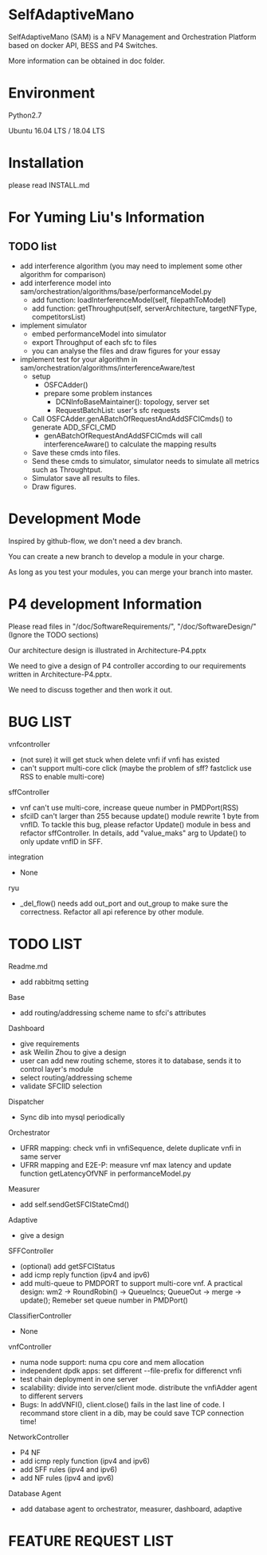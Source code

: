 # SelfAdaptiveMano

SelfAdaptiveMano (SAM) is a NFV Management and Orchestration Platform based on docker API, BESS and P4 Switches.

More information can be obtained in doc folder.

# Environment

Python2.7

Ubuntu 16.04 LTS / 18.04 LTS

# Installation
please read INSTALL.md

# For Yuming Liu's Information
## TODO list
* add interference algorithm (you may need to implement some other algorithm for comparison)
* add interference model into sam/orchestration/algorithms/base/performanceModel.py
    * add function: loadInterferenceModel(self, filepathToModel)
    * add function: getThroughput(self, serverArchitecture, targetNFType, competitorsList)
* implement simulator
    * embed performanceModel into simulator
    * export Throughput of each sfc to files
    * you can analyse the files and draw figures for your essay
* implement test for your algorithm in sam/orchestration/algorithms/interferenceAware/test
    * setup 
        * OSFCAdder()
        * prepare some problem instances
            * DCNInfoBaseMaintainer(): topology, server set
            * RequestBatchList: user's sfc requests
    * Call OSFCAdder.genABatchOfRequestAndAddSFCICmds() to generate ADD_SFCI_CMD
        * genABatchOfRequestAndAddSFCICmds will call interferenceAware() to calculate the mapping results
    * Save these cmds into files.
    * Send these cmds to simulator, simulator needs to simulate all metrics such as Throughtput.
    * Simulator save all results to files.
    * Draw figures.

# Development Mode
Inspired by github-flow, we don't need a dev branch.

You can create a new branch to develop a module in your charge.

As long as you test your modules, you can merge your branch into master.

# P4 development Information

Please read files in "/doc/SoftwareRequirements/", "/doc/SoftwareDesign/" (Ignore the TODO sections)

Our architecture design is illustrated in Architecture-P4.pptx

We need to give a design of P4 controller according to our requirements written in Architecture-P4.pptx.

We need to discuss together and then work it out.

# BUG LIST

vnfcontroller
* (not sure) it will get stuck when delete vnfi if vnfi has existed
* can't support multi-core click (maybe the problem of sff? fastclick use RSS to enable multi-core)

sffController
* vnf can't use multi-core, increase queue number in PMDPort(RSS)
* sfciID can't larger than 255 because update() module rewrite 1 byte from vnfID.
To tackle this bug, please refactor Update() module in bess and refactor sffController.
In details, add "value_maks" arg to Update() to only update vnfID in SFF. 

integration
* None

ryu
* _del_flow() needs add out_port and out_group to make sure the correctness. Refactor all api reference by other module.

# TODO LIST

Readme.md
* add rabbitmq setting

Base
* add routing/addressing scheme name to sfci's attributes

Dashboard
* give requirements
* ask Weilin Zhou to give a design
* user can add new routing scheme, stores it to database, sends it to control layer's module
* select routing/addressing scheme
* validate SFCIID selection

Dispatcher
* Sync dib into mysql periodically

Orchestrator
* UFRR mapping: check vnfi in vnfiSequence, delete duplicate vnfi in same server
* UFRR mapping and E2E-P: measure vnf max latency and update function getLatencyOfVNF in performanceModel.py

Measurer
* add self.sendGetSFCIStateCmd()

Adaptive
* give a design

SFFController
* (optional) add getSFCIStatus
* add icmp reply function (ipv4 and ipv6)
* add multi-queue to PMDPORT to support multi-core vnf.
A practical design:
    wm2 -> RoundRobin() -> QueueIncs;
    QueueOut -> merge -> update();
Remeber set queue number in PMDPort()

ClassifierController
* None

vnfController
* numa node support: numa cpu core and mem allocation
* independent dpdk apps: set different --file-prefix for differenct vnfi
* test chain deployment in one server
* scalability: divide into server/client mode. distribute the vnfiAdder agent to different servers
* Bugs: In addVNFI(), client.close() fails in the last line of code. I recommand store client in a dib, may be could save TCP connection time!

NetworkController
* P4 NF
* add icmp reply function (ipv4 and ipv6)
* add SFF rules (ipv4 and ipv6)
* add NF rules (ipv4 and ipv6)

Database Agent
* add database agent to orchestrator, measurer, dashboard, adaptive

# FEATURE REQUEST LIST
